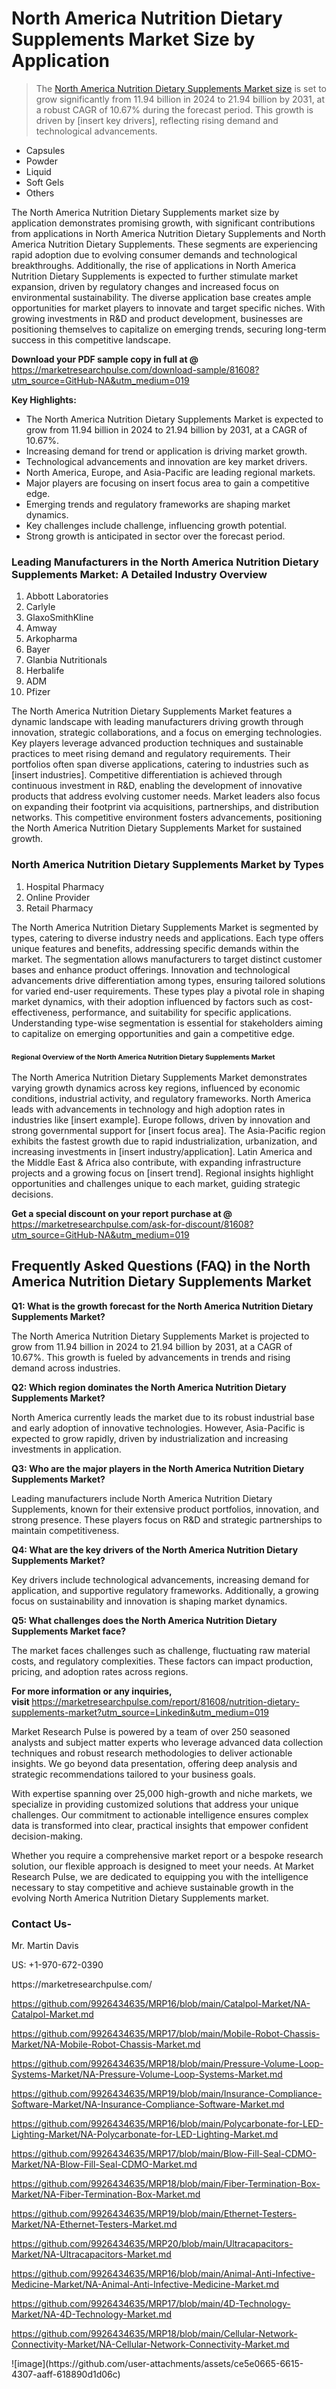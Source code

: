 <h1>North America Nutrition Dietary Supplements Market&nbsp;Size by Application</h1><blockquote><p>The <a href="https://marketresearchpulse.com/download-sample/81608?utm_source=GitHub-NA&amp;utm_medium=019">North America Nutrition Dietary Supplements Market size</a> is set to grow significantly from 11.94 billion in 2024 to 21.94 billion by 2031, at a robust CAGR of 10.67% during the forecast period. This growth is driven by [insert key drivers], reflecting rising demand and technological advancements.</p></blockquote><ul><li>Capsules<li> Powder<li> Liquid<li> Soft Gels<li> Others</li></ul><p>The North America Nutrition Dietary Supplements market size by application demonstrates promising growth, with significant contributions from applications in North America Nutrition Dietary Supplements and North America Nutrition Dietary Supplements. These segments are experiencing rapid adoption due to evolving consumer demands and technological breakthroughs. Additionally, the rise of applications in North America Nutrition Dietary Supplements is expected to further stimulate market expansion, driven by regulatory changes and increased focus on environmental sustainability. The diverse application base creates ample opportunities for market players to innovate and target specific niches. With growing investments in R&D and product development, businesses are positioning themselves to capitalize on emerging trends, securing long-term success in this competitive landscape.</p><p><strong>Download your PDF sample copy in full at @ </strong><a href="https://marketresearchpulse.com/download-sample/81608?utm_source=GitHub-NA&amp;utm_medium=019">https://marketresearchpulse.com/download-sample/81608?utm_source=GitHub-NA&amp;utm_medium=019</a></p><p><strong>Key Highlights: </strong></p><ul><li>The North America Nutrition Dietary Supplements Market is expected to grow from 11.94 billion in 2024 to 21.94 billion by 2031, at a CAGR of 10.67%.</li><li>Increasing demand for trend or application is driving market growth.</li><li>Technological advancements and innovation are key market drivers.</li><li>North America, Europe, and Asia-Pacific are leading regional markets.</li><li>Major players are focusing on insert focus area to gain a competitive edge.</li><li>Emerging trends and regulatory frameworks are shaping market dynamics.</li><li>Key challenges include challenge, influencing growth potential.</li><li>Strong growth is anticipated in sector over the forecast period.</li></ul><h3>Leading Manufacturers in the North America Nutrition Dietary Supplements Market: A Detailed Industry Overview</h3><ol><li>Abbott Laboratories</li><li>Carlyle</li><li>GlaxoSmithKline</li><li>Amway</li><li>Arkopharma</li><li>Bayer</li><li>Glanbia Nutritionals</li><li>Herbalife</li><li>ADM</li><li>Pfizer</li></ol><div class="flex max-w-full flex-col flex-grow"><div class="min-h-8 text-message flex w-full flex-col items-end gap-2 whitespace-normal break-words [.text-message+&amp;]:mt-5" dir="auto" data-message-author-role="assistant" data-message-id="fd8432e4-4910-450d-b182-61b7bfb0a01f" data-message-model-slug="gpt-4o"><div class="flex w-full flex-col gap-1 empty:hidden first:pt-[3px]"><div class="markdown prose w-full break-words dark:prose-invert light"><p>The North America Nutrition Dietary Supplements Market features a dynamic landscape with leading manufacturers driving growth through innovation, strategic collaborations, and a focus on emerging technologies. Key players leverage advanced production techniques and sustainable practices to meet rising demand and regulatory requirements. Their portfolios often span diverse applications, catering to industries such as [insert industries]. Competitive differentiation is achieved through continuous investment in R&amp;D, enabling the development of innovative products that address evolving customer needs. Market leaders also focus on expanding their footprint via acquisitions, partnerships, and distribution networks. This competitive environment fosters advancements, positioning the North America Nutrition Dietary Supplements Market for sustained growth.</p></div></div></div></div><h3>North America Nutrition Dietary Supplements Market by Types</h3><ol><li>Hospital Pharmacy<li> Online Provider<li> Retail Pharmacy</li></ol><div class="flex max-w-full flex-col flex-grow"><div class="min-h-8 text-message flex w-full flex-col items-end gap-2 whitespace-normal break-words [.text-message+&amp;]:mt-5" dir="auto" data-message-author-role="assistant" data-message-id="084470be-0bb7-4664-bddf-5156b4f41249" data-message-model-slug="gpt-4o-mini"><div class="flex w-full flex-col gap-1 empty:hidden first:pt-[3px]"><div class="markdown prose w-full break-words dark:prose-invert light"><p>The North America Nutrition Dietary Supplements Market is segmented by types, catering to diverse industry needs and applications. Each type offers unique features and benefits, addressing specific demands within the market. The segmentation allows manufacturers to target distinct customer bases and enhance product offerings. Innovation and technological advancements drive differentiation among types, ensuring tailored solutions for varied end-user requirements. These types play a pivotal role in shaping market dynamics, with their adoption influenced by factors such as cost-effectiveness, performance, and suitability for specific applications. Understanding type-wise segmentation is essential for stakeholders aiming to capitalize on emerging opportunities and gain a competitive edge.</p></div></div></div></div><h3><span style="font-size: 11px;">Regional Overview of the North America Nutrition Dietary Supplements Market</span></h3><div class="flex max-w-full flex-col flex-grow"><div class="min-h-8 text-message flex w-full flex-col items-end gap-2 whitespace-normal break-words [.text-message+&amp;]:mt-5" dir="auto" data-message-author-role="assistant" data-message-id="e9038762-ce64-4e30-91c9-9bd413514231" data-message-model-slug="gpt-4o-mini"><div class="flex w-full flex-col gap-1 empty:hidden first:pt-[3px]"><div class="markdown prose w-full break-words dark:prose-invert light"><p>The North America Nutrition Dietary Supplements Market demonstrates varying growth dynamics across key regions, influenced by economic conditions, industrial activity, and regulatory frameworks. North America leads with advancements in technology and high adoption rates in industries like [insert example]. Europe follows, driven by innovation and strong governmental support for [insert focus area]. The Asia-Pacific region exhibits the fastest growth due to rapid industrialization, urbanization, and increasing investments in [insert industry/application]. Latin America and the Middle East &amp; Africa also contribute, with expanding infrastructure projects and a growing focus on [insert trend]. Regional insights highlight opportunities and challenges unique to each market, guiding strategic decisions.</p></div></div></div></div><p><strong>Get a special discount on your report purchase at @ </strong><a href="https://marketresearchpulse.com/ask-for-discount/81608?utm_source=GitHub-NA&amp;utm_medium=019">https://marketresearchpulse.com/ask-for-discount/81608?utm_source=GitHub-NA&amp;utm_medium=019</a></p><h2>Frequently Asked Questions (FAQ) in the North America Nutrition Dietary Supplements Market</h2><p><strong>Q1: What is the growth forecast for the North America Nutrition Dietary Supplements Market?</strong></p><p>The North America Nutrition Dietary Supplements Market is projected to grow from 11.94 billion in 2024 to 21.94 billion by 2031, at a CAGR of 10.67%. This growth is fueled by advancements in trends and rising demand across industries.</p><p><strong>Q2: Which region dominates the North America Nutrition Dietary Supplements Market?</strong></p><p>North America currently leads the market due to its robust industrial base and early adoption of innovative technologies. However, Asia-Pacific is expected to grow rapidly, driven by industrialization and increasing investments in application.</p><p><strong>Q3: Who are the major players in the North America Nutrition Dietary Supplements Market?</strong></p><p>Leading manufacturers include North America Nutrition Dietary Supplements, known for their extensive product portfolios, innovation, and strong presence. These players focus on R&amp;D and strategic partnerships to maintain competitiveness.</p><p><strong>Q4: What are the key drivers of the North America Nutrition Dietary Supplements Market?</strong></p><p>Key drivers include technological advancements, increasing demand for application, and supportive regulatory frameworks. Additionally, a growing focus on sustainability and innovation is shaping market dynamics.</p><p><strong>Q5: What challenges does the North America Nutrition Dietary Supplements Market face?</strong></p><p>The market faces challenges such as challenge, fluctuating raw material costs, and regulatory complexities. These factors can impact production, pricing, and adoption rates across regions.</p><p><strong>For more information or any inquiries, visit&nbsp;</strong><a href="https://marketresearchpulse.com/report/81608/nutrition-dietary-supplements-market?utm_source=Linkedin&utm_medium=019">https://marketresearchpulse.com/report/81608/nutrition-dietary-supplements-market?utm_source=Linkedin&utm_medium=019</a></p><p>Market Research Pulse is powered by a team of over 250 seasoned analysts and subject matter experts who leverage advanced data collection techniques and robust research methodologies to deliver actionable insights. We go beyond data presentation, offering deep analysis and strategic recommendations tailored to your business goals.</p><p>With expertise spanning over 25,000 high-growth and niche markets, we specialize in providing customized solutions that address your unique challenges. Our commitment to actionable intelligence ensures complex data is transformed into clear, practical insights that empower confident decision-making.</p><p>Whether you require a comprehensive market report or a bespoke research solution, our flexible approach is designed to meet your needs. At Market Research Pulse, we are dedicated to equipping you with the intelligence necessary to stay competitive and achieve sustainable growth in the evolving North America Nutrition Dietary Supplements market.</p><h3><strong>Contact Us-</strong></h3><p>Mr. Martin Davis</p><p>US: +1-970-672-0390</p><p>https://marketresearchpulse.com/</p><p><a href="https://github.com/9926434635/MRP16/blob/main/Catalpol-Market/NA-Catalpol-Market.md">https://github.com/9926434635/MRP16/blob/main/Catalpol-Market/NA-Catalpol-Market.md</a></p><p><a href="https://github.com/9926434635/MRP17/blob/main/Mobile-Robot-Chassis-Market/NA-Mobile-Robot-Chassis-Market.md">https://github.com/9926434635/MRP17/blob/main/Mobile-Robot-Chassis-Market/NA-Mobile-Robot-Chassis-Market.md</a></p><p><a href="https://github.com/9926434635/MRP18/blob/main/Pressure-Volume-Loop-Systems-Market/NA-Pressure-Volume-Loop-Systems-Market.md">https://github.com/9926434635/MRP18/blob/main/Pressure-Volume-Loop-Systems-Market/NA-Pressure-Volume-Loop-Systems-Market.md</a></p><p><a href="https://github.com/9926434635/MRP19/blob/main/Insurance-Compliance-Software-Market/NA-Insurance-Compliance-Software-Market.md">https://github.com/9926434635/MRP19/blob/main/Insurance-Compliance-Software-Market/NA-Insurance-Compliance-Software-Market.md</a></p><p><a href="https://github.com/9926434635/MRP16/blob/main/Polycarbonate-for-LED-Lighting-Market/NA-Polycarbonate-for-LED-Lighting-Market.md">https://github.com/9926434635/MRP16/blob/main/Polycarbonate-for-LED-Lighting-Market/NA-Polycarbonate-for-LED-Lighting-Market.md</a></p><p><a href="https://github.com/9926434635/MRP17/blob/main/Blow-Fill-Seal-CDMO-Market/NA-Blow-Fill-Seal-CDMO-Market.md">https://github.com/9926434635/MRP17/blob/main/Blow-Fill-Seal-CDMO-Market/NA-Blow-Fill-Seal-CDMO-Market.md</a></p><p><a href="https://github.com/9926434635/MRP18/blob/main/Fiber-Termination-Box-Market/NA-Fiber-Termination-Box-Market.md">https://github.com/9926434635/MRP18/blob/main/Fiber-Termination-Box-Market/NA-Fiber-Termination-Box-Market.md</a></p><p><a href="https://github.com/9926434635/MRP19/blob/main/Ethernet-Testers-Market/NA-Ethernet-Testers-Market.md">https://github.com/9926434635/MRP19/blob/main/Ethernet-Testers-Market/NA-Ethernet-Testers-Market.md</a></p><p><a href="https://github.com/9926434635/MRP20/blob/main/Ultracapacitors-Market/NA-Ultracapacitors-Market.md">https://github.com/9926434635/MRP20/blob/main/Ultracapacitors-Market/NA-Ultracapacitors-Market.md</a></p><p><a href="https://github.com/9926434635/MRP16/blob/main/Animal-Anti-Infective-Medicine-Market/NA-Animal-Anti-Infective-Medicine-Market.md">https://github.com/9926434635/MRP16/blob/main/Animal-Anti-Infective-Medicine-Market/NA-Animal-Anti-Infective-Medicine-Market.md</a></p><p><a href="https://github.com/9926434635/MRP17/blob/main/4D-Technology-Market/NA-4D-Technology-Market.md">https://github.com/9926434635/MRP17/blob/main/4D-Technology-Market/NA-4D-Technology-Market.md</a></p><p><a href="https://github.com/9926434635/MRP18/blob/main/Cellular-Network-Connectivity-Market/NA-Cellular-Network-Connectivity-Market.md">https://github.com/9926434635/MRP18/blob/main/Cellular-Network-Connectivity-Market/NA-Cellular-Network-Connectivity-Market.md</a></p>
![image](https://github.com/user-attachments/assets/ce5e0665-6615-4307-aaff-618890d1d06c)
